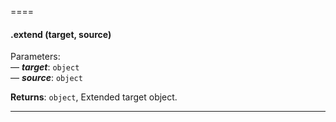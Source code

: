 

====
#### .extend (target, source) 

Parameters:<br>
— ***target***: `object`<br>
— ***source***: `object`<br>

**Returns**: `object`, Extended target object.




* * *




